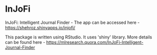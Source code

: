 # InJoFi
InJoFi: Intelligent Journal Finder - The app can be accessed here - https://shehroz.shinyapps.io/injofi/

This package is written using RStudio. It uses 'shiny' library. More details can be found here - https://mlresearch.quora.com/InJoFi-Intelligent-Journal-Finder
